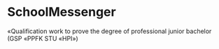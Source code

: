 # SchoolMessenger
«Qualification work to prove the degree of professional junior bachelor (GSP «PPFK STU «HPI»)
